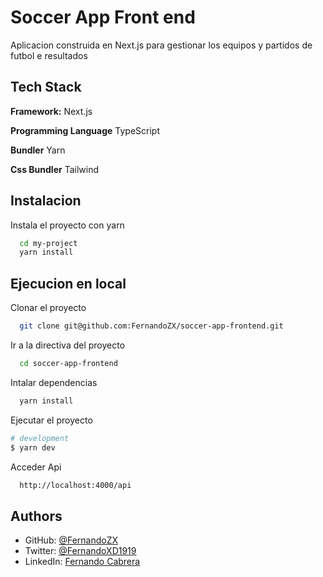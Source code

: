 
# Soccer App Front end
Aplicacion construida en Next.js para gestionar los equipos y partidos de futbol e resultados


## Tech Stack


**Framework:** Next.js

**Programming Language** TypeScript

**Bundler** Yarn

**Css Bundler** Tailwind



## Instalacion

Instala el proyecto con yarn

```bash
  cd my-project
  yarn install
```


## Ejecucion en local

Clonar el proyecto

```bash
  git clone git@github.com:FernandoZX/soccer-app-frontend.git
```

Ir a la directiva del proyecto

```bash
  cd soccer-app-frontend
```

Intalar dependencias

```bash
  yarn install
```

Ejecutar el proyecto
```bash
# development
$ yarn dev
```

Acceder Api

```bash
  http://localhost:4000/api
```



## Authors

- GitHub: [@FernandoZX](https://github.com/FernandoZX)
- Twitter: [@FernandoXD1919](https://twitter.com/FernandoXD1919)
- LinkedIn: [Fernando Cabrera](https://www.linkedin.com/in/fernando-jose-cabrera-gomez-83a47270/)

